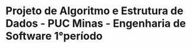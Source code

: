 <h1 text-align="center"> Projeto de Algoritmo e Estrutura de Dados - PUC Minas - Engenharia de Software 1°período</h1>
<img href="locaMaisLogo">

